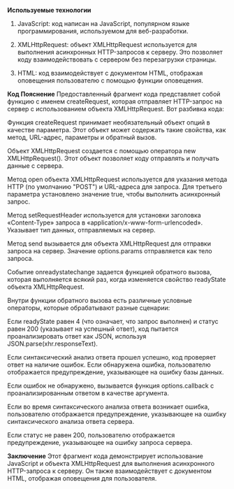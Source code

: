 **Используемые технологии**
1. JavaScript: код написан на JavaScript, популярном языке программирования, используемом для веб-разработки.

2. XMLHttpRequest: объект XMLHttpRequest используется для выполнения асинхронных HTTP-запросов к серверу. Это позволяет коду взаимодействовать с сервером без перезагрузки страницы.

3. HTML: код взаимодействует с документом HTML, отображая оповещения пользователю с помощью функции оповещения.

**Код Пояснение**
Предоставленный фрагмент кода представляет собой функцию с именем createRequest, которая отправляет HTTP-запрос на сервер с использованием объекта XMLHttpRequest. Вот разбивка кода:

Функция createRequest принимает необязательный объект опций в качестве параметра. Этот объект может содержать такие свойства, как метод, URL-адрес, параметры и обратный вызов.

Объект XMLHttpRequest создается с помощью оператора new XMLHttpRequest(). Этот объект позволяет коду отправлять и получать данные с сервера.

Метод open объекта XMLHttpRequest используется для указания метода HTTP (по умолчанию "POST") и URL-адреса для запроса. Для третьего параметра установлено значение true, чтобы выполнить асинхронный запрос.

Метод setRequestHeader используется для установки заголовка «Content-Type» запроса в «application/x-www-form-urlencoded». Указывает тип данных, отправляемых на сервер.

Метод send вызывается для объекта XMLHttpRequest для отправки запроса на сервер. Значение options.params отправляется как тело запроса.

Событие onreadystatechange задается функцией обратного вызова, которая выполняется всякий раз, когда изменяется свойство readyState объекта XMLHttpRequest.

Внутри функции обратного вызова есть различные условные операторы, которые обрабатывают разные сценарии:

Если readyState равен 4 (что означает, что запрос выполнен) и статус равен 200 (указывает на успешный ответ), код пытается проанализировать ответ как JSON, используя JSON.parse(xhr.responseText).

Если синтаксический анализ ответа прошел успешно, код проверяет ответ на наличие ошибок. Если обнаружена ошибка, пользователю отображается предупреждение, указывающее на ошибку базы данных.

Если ошибок не обнаружено, вызывается функция options.callback с проанализированным ответом в качестве аргумента.

Если во время синтаксического анализа ответа возникает ошибка, пользователю отображается предупреждение, указывающее на ошибку синтаксического анализа ответа сервера.

Если статус не равен 200, пользователю отображается предупреждение, указывающее на ошибку запроса сервера.

**Заключение**
Этот фрагмент кода демонстрирует использование JavaScript и объекта XMLHttpRequest для выполнения асинхронного HTTP-запроса к серверу. Он также взаимодействует с документом HTML, отображая оповещения для пользователя.